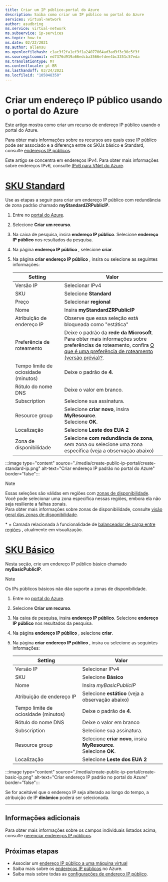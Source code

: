 ```yaml
---
title: Criar um IP público-portal do Azure
description: Saiba como criar um IP público no portal do Azure
services: virtual-network
author: asudbring
ms.service: virtual-network
ms.subservice: ip-services
ms.topic: how-to
ms.date: 02/22/2021
ms.author: allensu
ms.openlocfilehash: c1ac3f2fa1ef3f1a24077064ad3ad3f3c30c5f3f
ms.sourcegitcommit: ed7376d919a66edcba3566efdee4bc3351c57eda
ms.translationtype: MT
ms.contentlocale: pt-BR
ms.lasthandoff: 03/24/2021
ms.locfileid: "105048350"
---
```

# <a name="create-a-public-ip-address-using-the-azure-portal"></a>Criar um endereço IP público usando o portal do Azure

Este artigo mostra como criar um recurso de endereço IP público usando o portal do Azure. 

Para obter mais informações sobre os recursos aos quais esse IP público pode ser associado e a diferença entre os SKUs básico e Standard, consulte [endereços IP públicos](./public-ip-addresses.md). 

Este artigo se concentra em endereços IPv4. Para obter mais informações sobre endereços IPv6, consulte [IPv6 para VNet do Azure](./ipv6-overview.md).

# <a name="standard-sku"></a>[**SKU Standard**](#tab/option-create-public-ip-standard-zones)

Use as etapas a seguir para criar um endereço IP público com redundância de zona padrão chamado **myStandardZRPublicIP**.

1. Entre no [portal do Azure](https://portal.azure.com/).
2. Selecione **Criar um recurso**. 
3. Na caixa de pesquisa, insira **endereço IP público**. Selecione **endereço IP público** nos resultados da pesquisa.
4. Na página **endereço IP público** , selecione **criar**.
5. Na página **criar endereço IP público** , insira ou selecione as seguintes informações: 

    | Setting                 | Valor                       |
    | ---                     | ---                         |
    | Versão IP              | Selecionar IPv4                 |    
    | SKU                     | Selecione **Standard**         |
    | Preço                   | Selecionar **regional**         |
    | Nome                    | Insira **myStandardZRPublicIP**          |
    | Atribuição de endereço IP   | Observe que essa seleção está bloqueada como "estática"                                        |
    | Preferência de roteamento      | Deixe o padrão da **rede da Microsoft**. </br> Para obter mais informações sobre preferências de roteamento, confira [O que é uma preferência de roteamento (versão prévia)?](./routing-preference-overview.md). |
    | Tempo limite de ociosidade (minutos)  | Deixe o padrão de **4**.        |
    | Rótulo do nome DNS          | Deixe o valor em branco.    |
    | Subscription            | Selecione sua assinatura.   |
    | Resource group          | Selecione **criar novo**, insira **MyResource**. </br> Selecione **OK**. |
    | Localização                | Selecione **Leste dos EUA 2**      |
    | Zona de disponibilidade       | Selecione **com redundância de zona**, sem zona ou selecione uma zona específica (veja a observação abaixo) |

:::image type="content" source="./media/create-public-ip-portal/create-standard-ip.png" alt-text="Criar endereço IP padrão no portal do Azure" border="false":::

> [!NOTE]
> Essas seleções são válidas em regiões com [zonas de disponibilidade](../availability-zones/az-overview.md?toc=%2fazure%2fvirtual-network%2ftoc.json#availability-zones). </br>
Você pode selecionar uma zona específica nessas regiões, embora ela não seja resiliente a falhas zonais. </br> Para obter mais informações sobre zonas de disponibilidade, consulte [visão geral das zonas de disponibilidade](../availability-zones/az-overview.md).

\* = Camada relacionada à funcionalidade de [balanceador de carga entre regiões](../load-balancer/cross-region-overview.md) , atualmente em visualização.

# <a name="basic-sku"></a>[**SKU Básico**](#tab/option-create-public-ip-basic)

Nesta seção, crie um endereço IP público básico chamado **myBasicPublicIP**. 

> [!NOTE]
> Os IPs públicos básicos não dão suporte a zonas de disponibilidade.

1. Entre no [portal do Azure](https://portal.azure.com/).
2. Selecione **Criar um recurso**. 
3. Na caixa de pesquisa, insira **endereço IP público**. Selecione **endereço IP público** nos resultados da pesquisa.
4. Na página **endereço IP público** , selecione **criar**.
5. Na página **criar endereço IP público** , insira ou selecione as seguintes informações: 

    | Setting                 | Valor                       |
    | ---                     | ---                         |
    | Versão IP              | Selecionar IPv4                 |    
    | SKU                     | Selecione **Básico**         |
    | Nome                    | Insira *myBasicPublicIP*          |
    | Atribuição de endereço IP   | Selecione **estático** (veja a observação abaixo)                                     |
    | Tempo limite de ociosidade (minutos)  | Deixe o padrão de **4**.       |
    | Rótulo do nome DNS          | Deixe o valor em branco    |
    | Subscription            | Selecione sua assinatura.   |
    | Resource group          | Selecione **criar novo**, insira **MyResource**. </br> Selecione **OK**. |
    | Localização                | Selecione **Leste dos EUA 2**      |

:::image type="content" source="./media/create-public-ip-portal/create-basic-ip.png" alt-text="Criar endereço IP padrão no portal do Azure" border="false":::

Se for aceitável que o endereço IP seja alterado ao longo do tempo, a atribuição de IP **dinâmico** poderá ser selecionada.

---

## <a name="additional-information"></a>Informações adicionais 

Para obter mais informações sobre os campos individuais listados acima, consulte [gerenciar endereços IP públicos](./virtual-network-public-ip-address.md#create-a-public-ip-address).

## <a name="next-steps"></a>Próximas etapas
- Associar um [endereço IP público a uma máquina virtual](./associate-public-ip-address-vm.md#azure-portal)
- Saiba mais sobre os [endereços IP públicos](./public-ip-addresses.md#public-ip-addresses) no Azure.
- Saiba mais sobre todas as [configurações de endereço IP público](virtual-network-public-ip-address.md#create-a-public-ip-address).